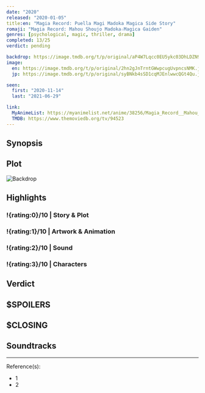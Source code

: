 ```yaml
---
date: "2020"
released: "2020-01-05"
title:en: "Magia Record: Puella Magi Madoka Magica Side Story"
romaji: "Magia Record: Mahou Shoujo Madoka☆Magica Gaiden"
genres: [psychological, magic, thriller, drama]
completed: 13/25
verdict: pending

backdrop: https://image.tmdb.org/t/p/original/aP4W7Lqcc0EU5ykc03DhLDZN9uP.jpg
image:
  en: https://image.tmdb.org/t/p/original/2hn2gJnTrntGWwpcugUvpncsNMK.jpg
  jp: https://image.tmdb.org/t/p/original/syBNkb4sSD1cqMJEnlwwcQGt4Qu.jpg

seen:
  first: "2020-11-14"
  last: "2021-06-29"

link:
  MyAnimeList: https://myanimelist.net/anime/38256/Magia_Record__Mahou_Shoujo_Madoka%E2%98%86Magica_Gaiden_TV
  TMDB: https://www.themoviedb.org/tv/94523
---
```



## Synopsis

## Plot

![Backdrop]()

## Highlights

### !{rating:0}/10 | Story & Plot

### !{rating:1}/10 | Artwork & Animation

### !{rating:2}/10 | Sound

### !{rating:3}/10 | Characters

## Verdict

## $SPOILERS

## $CLOSING

## Soundtracks

***
Reference(s):

- 1
- 2
